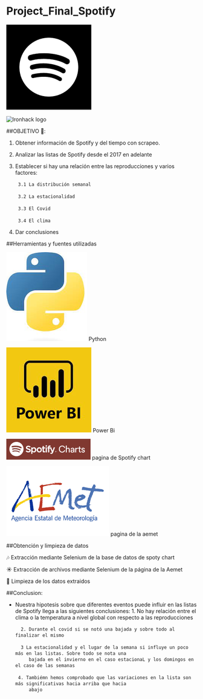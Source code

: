 # Project_Final_Spotify

![img](img/logo_negroblanco.png)

![Ironhack logo](https://i.imgur.com/1QgrNNw.png)     

##OBJETIVO 🎯:

1. Obtener información de Spotify y del tiempo con scrapeo.
2. Analizar las listas de Spotify desde el 2017 en adelante
3. Establecer si hay una relación entre las reproducciones y varios factores:

        3.1 La distribución semanal

        3.2 La estacionalidad

        3.3 El Covid

        3.4 El clima
        
4. Dar conclusiones

##Herramientas y fuentes utilizadas

![img](img/python.jpeg) Python

![img](img/power_bi.jpeg) Power Bi  

![img](img/spoty%20chart.png) pagina de Spotify chart 

![img](img/aemet.png) pagina de la aemet 

##Obtención y limpieza de datos

🎶 Extracción mediante Selenium de la base de datos de spoty chart 

☀️ Extracción de archivos mediante Selenium de la página de la Aemet

🫧 Limpieza de los datos extraidos


##Conclusion:

 - Nuestra hipotesis sobre que diferentes eventos puede influir en las listas de Spotify llega a las siguientes
        conclusiones:
         1. No hay relación entre el clima  o la temperatura a nivel global con respecto a las reproducciones
         
         2. Durante el covid si se notó una bajada y sobre todo al finalizar el mismo 

         3 La estacionalidad y el lugar de la semana si influye un poco más en las listas. Sobre todo se nota una 
            bajada en el invierno en el caso estacionaL y los domingos en el caso de las semanas

        4. Tambiémn hemos comprobado que las variaciones en la lista son más significativas hacia arriba que hacia
            abajo







